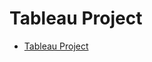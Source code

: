 
# Tableau Project
* [Tableau Project](https://public.tableau.com/profile/alfonso3925#!/vizhome/tableau-project_15624181481870/Historia1)
